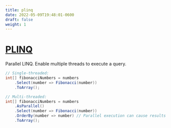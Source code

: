 ```yaml
---
title: plinq
date: 2022-05-09T19:48:01-0600
draft: false
weight: 1
---
```


# [PLINQ](https://docs.microsoft.com/en-us/dotnet/standard/parallel-programming/introduction-to-plinq)
Parallel LINQ. Enable multiple threads to execute a query.
```cs
// Single-threaded:
int[] fibonacciNumbers = numbers
    .Select(number => Fibonacci(number))
    .ToArray();

// Multi-threaded:
int[] fibonacciNumbers = numbers
    .AsParallel()
    .Select(number => Fibonacci(number))
    .OrderBy(number => number) // Parallel execution can cause results to become disordered.
    .ToArray();
```

